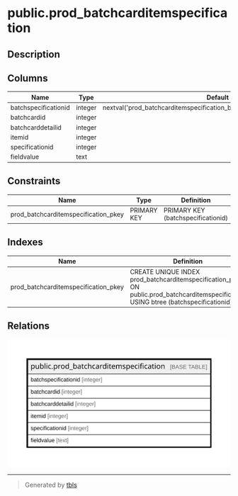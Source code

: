 # public.prod_batchcarditemspecification

## Description

## Columns

| Name | Type | Default | Nullable | Children | Parents | Comment |
| ---- | ---- | ------- | -------- | -------- | ------- | ------- |
| batchspecificationid | integer | nextval('prod_batchcarditemspecification_batchspecificationid_seq'::regclass) | false |  |  |  |
| batchcardid | integer |  | true |  |  |  |
| batchcarddetailid | integer |  | true |  |  |  |
| itemid | integer |  | true |  |  |  |
| specificationid | integer |  | true |  |  |  |
| fieldvalue | text |  | true |  |  |  |

## Constraints

| Name | Type | Definition |
| ---- | ---- | ---------- |
| prod_batchcarditemspecification_pkey | PRIMARY KEY | PRIMARY KEY (batchspecificationid) |

## Indexes

| Name | Definition |
| ---- | ---------- |
| prod_batchcarditemspecification_pkey | CREATE UNIQUE INDEX prod_batchcarditemspecification_pkey ON public.prod_batchcarditemspecification USING btree (batchspecificationid) |

## Relations

![er](public.prod_batchcarditemspecification.svg)

---

> Generated by [tbls](https://github.com/k1LoW/tbls)
